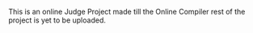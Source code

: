 This is an online Judge Project made till the Online Compiler rest of the project is yet to be uploaded.
